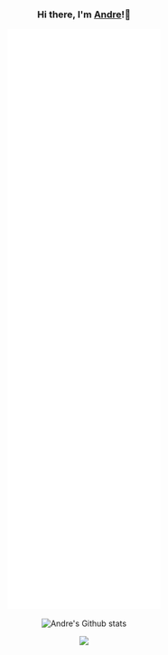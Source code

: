 <div align="center">
  
### Hi there, I'm [Andre](https://github.com/andrerahardjo97)!👋

![Metrics](https://github.com/andrerahardjo97/andrerahardjo97/blob/main/github-metrics.svg)

![Andre's Github stats](https://github-readme-stats.vercel.app/api?username=andrerahardjo97&count_private=true&show_icons=true)

![](https://komarev.com/ghpvc/?username=andrerahardjo97)
</div>
